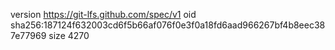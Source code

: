 version https://git-lfs.github.com/spec/v1
oid sha256:187124f632003cd6f5b66af076f0e3f0a18fd6aad966267bf4b8eec387e77969
size 4270

